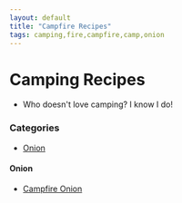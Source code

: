 ```yaml
---
layout: default
title: "Campfire Recipes"
tags: camping,fire,campfire,camp,onion
---
```

# Camping Recipes
* Who doesn't love camping?  I know I do!

### Categories
<!-- TOC depthFrom:4 depthTo:6 withLinks:1 updateOnSave:1 orderedList:0 -->

- [Onion](#onion)

<!-- /TOC -->

#### Onion
* [Campfire Onion]({{site.github.url}}/Camping/FireOnion/index.html)
